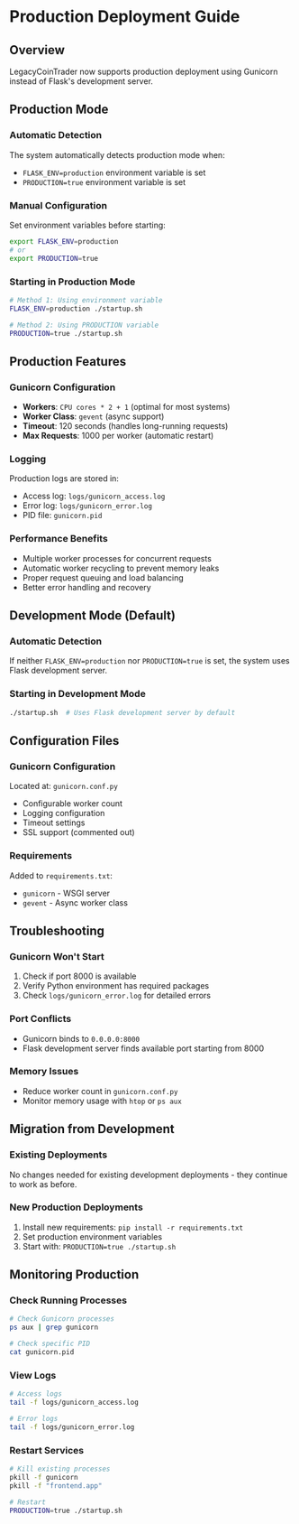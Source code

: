 # Production Deployment Guide

## Overview
LegacyCoinTrader now supports production deployment using Gunicorn instead of Flask's development server.

## Production Mode

### Automatic Detection
The system automatically detects production mode when:
- `FLASK_ENV=production` environment variable is set
- `PRODUCTION=true` environment variable is set

### Manual Configuration
Set environment variables before starting:
```bash
export FLASK_ENV=production
# or
export PRODUCTION=true
```

### Starting in Production Mode
```bash
# Method 1: Using environment variable
FLASK_ENV=production ./startup.sh

# Method 2: Using PRODUCTION variable
PRODUCTION=true ./startup.sh
```

## Production Features

### Gunicorn Configuration
- **Workers**: `CPU cores * 2 + 1` (optimal for most systems)
- **Worker Class**: `gevent` (async support)
- **Timeout**: 120 seconds (handles long-running requests)
- **Max Requests**: 1000 per worker (automatic restart)

### Logging
Production logs are stored in:
- Access log: `logs/gunicorn_access.log`
- Error log: `logs/gunicorn_error.log`
- PID file: `gunicorn.pid`

### Performance Benefits
- Multiple worker processes for concurrent requests
- Automatic worker recycling to prevent memory leaks
- Proper request queuing and load balancing
- Better error handling and recovery

## Development Mode (Default)

### Automatic Detection
If neither `FLASK_ENV=production` nor `PRODUCTION=true` is set, the system uses Flask development server.

### Starting in Development Mode
```bash
./startup.sh  # Uses Flask development server by default
```

## Configuration Files

### Gunicorn Configuration
Located at: `gunicorn.conf.py`
- Configurable worker count
- Logging configuration
- Timeout settings
- SSL support (commented out)

### Requirements
Added to `requirements.txt`:
- `gunicorn` - WSGI server
- `gevent` - Async worker class

## Troubleshooting

### Gunicorn Won't Start
1. Check if port 8000 is available
2. Verify Python environment has required packages
3. Check `logs/gunicorn_error.log` for detailed errors

### Port Conflicts
- Gunicorn binds to `0.0.0.0:8000`
- Flask development server finds available port starting from 8000

### Memory Issues
- Reduce worker count in `gunicorn.conf.py`
- Monitor memory usage with `htop` or `ps aux`

## Migration from Development

### Existing Deployments
No changes needed for existing development deployments - they continue to work as before.

### New Production Deployments
1. Install new requirements: `pip install -r requirements.txt`
2. Set production environment variables
3. Start with: `PRODUCTION=true ./startup.sh`

## Monitoring Production

### Check Running Processes
```bash
# Check Gunicorn processes
ps aux | grep gunicorn

# Check specific PID
cat gunicorn.pid
```

### View Logs
```bash
# Access logs
tail -f logs/gunicorn_access.log

# Error logs
tail -f logs/gunicorn_error.log
```

### Restart Services
```bash
# Kill existing processes
pkill -f gunicorn
pkill -f "frontend.app"

# Restart
PRODUCTION=true ./startup.sh
```

